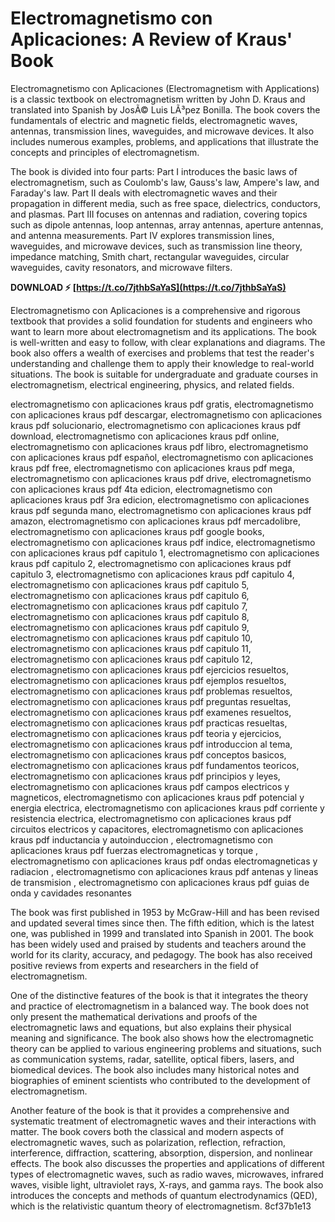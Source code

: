 # Electromagnetismo con Aplicaciones: A Review of Kraus' Book
 
Electromagnetismo con Aplicaciones (Electromagnetism with Applications) is a classic textbook on electromagnetism written by John D. Kraus and translated into Spanish by JosÃ© Luis LÃ³pez Bonilla. The book covers the fundamentals of electric and magnetic fields, electromagnetic waves, antennas, transmission lines, waveguides, and microwave devices. It also includes numerous examples, problems, and applications that illustrate the concepts and principles of electromagnetism.
 
The book is divided into four parts: Part I introduces the basic laws of electromagnetism, such as Coulomb's law, Gauss's law, Ampere's law, and Faraday's law. Part II deals with electromagnetic waves and their propagation in different media, such as free space, dielectrics, conductors, and plasmas. Part III focuses on antennas and radiation, covering topics such as dipole antennas, loop antennas, array antennas, aperture antennas, and antenna measurements. Part IV explores transmission lines, waveguides, and microwave devices, such as transmission line theory, impedance matching, Smith chart, rectangular waveguides, circular waveguides, cavity resonators, and microwave filters.
 
**DOWNLOAD ⚡ [https://t.co/7jthbSaYaS](https://t.co/7jthbSaYaS)**


 
Electromagnetismo con Aplicaciones is a comprehensive and rigorous textbook that provides a solid foundation for students and engineers who want to learn more about electromagnetism and its applications. The book is well-written and easy to follow, with clear explanations and diagrams. The book also offers a wealth of exercises and problems that test the reader's understanding and challenge them to apply their knowledge to real-world situations. The book is suitable for undergraduate and graduate courses in electromagnetism, electrical engineering, physics, and related fields.
 
electromagnetismo con aplicaciones kraus pdf gratis,  electromagnetismo con aplicaciones kraus pdf descargar,  electromagnetismo con aplicaciones kraus pdf solucionario,  electromagnetismo con aplicaciones kraus pdf download,  electromagnetismo con aplicaciones kraus pdf online,  electromagnetismo con aplicaciones kraus pdf libro,  electromagnetismo con aplicaciones kraus pdf español,  electromagnetismo con aplicaciones kraus pdf free,  electromagnetismo con aplicaciones kraus pdf mega,  electromagnetismo con aplicaciones kraus pdf drive,  electromagnetismo con aplicaciones kraus pdf 4ta edicion,  electromagnetismo con aplicaciones kraus pdf 3ra edicion,  electromagnetismo con aplicaciones kraus pdf segunda mano,  electromagnetismo con aplicaciones kraus pdf amazon,  electromagnetismo con aplicaciones kraus pdf mercadolibre,  electromagnetismo con aplicaciones kraus pdf google books,  electromagnetismo con aplicaciones kraus pdf indice,  electromagnetismo con aplicaciones kraus pdf capitulo 1,  electromagnetismo con aplicaciones kraus pdf capitulo 2,  electromagnetismo con aplicaciones kraus pdf capitulo 3,  electromagnetismo con aplicaciones kraus pdf capitulo 4,  electromagnetismo con aplicaciones kraus pdf capitulo 5,  electromagnetismo con aplicaciones kraus pdf capitulo 6,  electromagnetismo con aplicaciones kraus pdf capitulo 7,  electromagnetismo con aplicaciones kraus pdf capitulo 8,  electromagnetismo con aplicaciones kraus pdf capitulo 9,  electromagnetismo con aplicaciones kraus pdf capitulo 10,  electromagnetismo con aplicaciones kraus pdf capitulo 11,  electromagnetismo con aplicaciones kraus pdf capitulo 12,  electromagnetismo con aplicaciones kraus pdf ejercicios resueltos,  electromagnetismo con aplicaciones kraus pdf ejemplos resueltos,  electromagnetismo con aplicaciones kraus pdf problemas resueltos,  electromagnetismo con aplicaciones kraus pdf preguntas resueltas,  electromagnetismo con aplicaciones kraus pdf examenes resueltos,  electromagnetismo con aplicaciones kraus pdf practicas resueltas,  electromagnetismo con aplicaciones kraus pdf teoria y ejercicios,  electromagnetismo con aplicaciones kraus pdf introduccion al tema,  electromagnetismo con aplicaciones kraus pdf conceptos basicos,  electromagnetismo con aplicaciones kraus pdf fundamentos teoricos,  electromagnetismo con aplicaciones kraus pdf principios y leyes,  electromagnetismo con aplicaciones kraus pdf campos electricos y magneticos,  electromagnetismo con aplicaciones kraus pdf potencial y energia electrica,  electromagnetismo con aplicaciones kraus pdf corriente y resistencia electrica,  electromagnetismo con aplicaciones kraus pdf circuitos electricos y capacitores,  electromagnetismo con aplicaciones kraus pdf inductancia y autoinduccion ,  electromagnetismo con aplicaciones kraus pdf fuerzas electromagneticas y torque ,  electromagnetismo con aplicaciones kraus pdf ondas electromagneticas y radiacion ,  electromagnetismo con aplicaciones kraus pdf antenas y lineas de transmision ,  electromagnetismo con aplicaciones kraus pdf guias de onda y cavidades resonantes
  
The book was first published in 1953 by McGraw-Hill and has been revised and updated several times since then. The fifth edition, which is the latest one, was published in 1999 and translated into Spanish in 2001. The book has been widely used and praised by students and teachers around the world for its clarity, accuracy, and pedagogy. The book has also received positive reviews from experts and researchers in the field of electromagnetism.
 
One of the distinctive features of the book is that it integrates the theory and practice of electromagnetism in a balanced way. The book does not only present the mathematical derivations and proofs of the electromagnetic laws and equations, but also explains their physical meaning and significance. The book also shows how the electromagnetic theory can be applied to various engineering problems and situations, such as communication systems, radar, satellite, optical fibers, lasers, and biomedical devices. The book also includes many historical notes and biographies of eminent scientists who contributed to the development of electromagnetism.
 
Another feature of the book is that it provides a comprehensive and systematic treatment of electromagnetic waves and their interactions with matter. The book covers both the classical and modern aspects of electromagnetic waves, such as polarization, reflection, refraction, interference, diffraction, scattering, absorption, dispersion, and nonlinear effects. The book also discusses the properties and applications of different types of electromagnetic waves, such as radio waves, microwaves, infrared waves, visible light, ultraviolet rays, X-rays, and gamma rays. The book also introduces the concepts and methods of quantum electrodynamics (QED), which is the relativistic quantum theory of electromagnetism.
 8cf37b1e13
 
